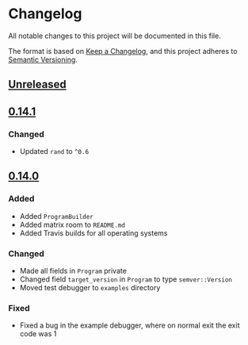 # Changelog
All notable changes to this project will be documented in this file.

The format is based on [Keep a Changelog](https://keepachangelog.com/en/1.0.0/),
and this project adheres to [Semantic Versioning](https://semver.org/spec/v2.0.0.html).

## [Unreleased]

## [0.14.1]
### Changed
- Updated `rand` to `^0.6`

## [0.14.0]
### Added
- Added `ProgramBuilder`
- Added matrix room to `README.md`
- Added Travis builds for all operating systems

### Changed
- Made all fields in `Program` private
- Changed field `target_version` in `Program` to type `semver::Version`
- Moved test debugger to `examples` directory

### Fixed
- Fixed a bug in the example debugger, where on normal exit the exit code was 1


[Unreleased]: https://github.com/bakervm/melon/compare/v0.14.1...HEAD
[0.14.1]: https://github.com/bakervm/melon/compare/v0.14.0...v0.14.1
[0.14.0]: https://github.com/bakervm/melon/compare/v0.13.1...v0.14.0
